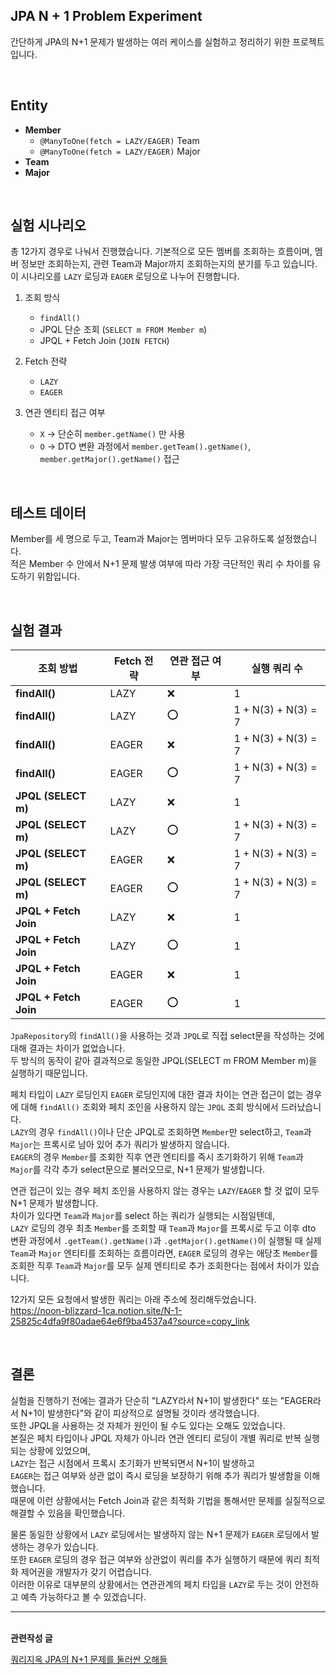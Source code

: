 ## JPA N + 1 Problem Experiment

간단하게 JPA의 N+1 문제가 발생하는 여러 케이스를 실험하고 정리하기 위한 프로젝트입니다.

<br>

## Entity
- **Member**
  - `@ManyToOne(fetch = LAZY/EAGER)` Team
  - `@ManyToOne(fetch = LAZY/EAGER)` Major
- **Team**
- **Major**

<br>

## 실험 시나리오

총 12가지 경우로 나눠서 진행했습니다.
기본적으로 모든 멤버를 조회하는 흐름이며, 멤버 정보만 조회하는지, 관련 Team과 Major까지 조회하는지의 분기를 두고 있습니다.
이 시나리오를 `LAZY` 로딩과 `EAGER` 로딩으로 나누어 진행합니다.

1. 조회 방식
   - `findAll()`
   - JPQL 단순 조회 (`SELECT m FROM Member m`)
   - JPQL + Fetch Join (`JOIN FETCH`)

2. Fetch 전략
   - `LAZY`
   - `EAGER`

3. 연관 엔티티 접근 여부
   - `X` → 단순히 `member.getName()` 만 사용
   - `O` → DTO 변환 과정에서 `member.getTeam().getName()`, `member.getMajor().getName()` 접근
  
<br>

## 테스트 데이터
Member를 세 명으로 두고, Team과 Major는 멤버마다 모두 고유하도록 설정했습니다. <br>
적은 Member 수 안에서 N+1 문제 발생 여부에 따라 가장 극단적인 쿼리 수 차이를 유도하기 위함입니다.

<br>

## 실험 결과
| 조회 방법 | Fetch 전략 | 연관 접근 여부 | 실행 쿼리 수 |
| --- | --- | --- | --- |
| **findAll()** | LAZY | ❌ | 1 |
| **findAll()** | LAZY | ⭕ | 1 + N(3) + N(3) = 7 |
| **findAll()** | EAGER | ❌ | 1 + N(3) + N(3) = 7 |
| **findAll()** | EAGER | ⭕ | 1 + N(3) + N(3) = 7 |
| **JPQL (SELECT m)** | LAZY | ❌ | 1 |
| **JPQL (SELECT m)** | LAZY | ⭕ | 1 + N(3) + N(3) = 7 |
| **JPQL (SELECT m)** | EAGER | ❌ | 1 + N(3) + N(3) = 7 |
| **JPQL (SELECT m)** | EAGER | ⭕ | 1 + N(3) + N(3) = 7 |
| **JPQL + Fetch Join** | LAZY | ❌ | 1 |
| **JPQL + Fetch Join** | LAZY | ⭕ | 1 |
| **JPQL + Fetch Join** | EAGER | ❌ | 1 |
| **JPQL + Fetch Join** | EAGER | ⭕ | 1 |

`JpaRepository`의 `findAll()`을 사용하는 것과 `JPQL`로 직접 select문을 작성하는 것에 대해 결과는 차이가 없었습니다.<br>
두 방식의 동작이 같아 결과적으로 동일한 JPQL(SELECT m FROM Member m)을 실행하기 때문입니다.

페치 타입이 `LAZY` 로딩인지 `EAGER` 로딩인지에 대한 결과 차이는 연관 접근이 없는 경우에 대해 `findAll()` 조회와 페치 조인을 사용하지 않는 `JPQL` 조회 방식에서 드러났습니다.<br>
`LAZY`의 경우 `findAll()`이나 단순 JPQL로 조회하면 `Member`만 select하고, `Team`과 `Major`는 프록시로 남아 있어 추가 쿼리가 발생하지 않습니다.<br>
`EAGER`의 경우 `Member`를 조회한 직후 연관 엔티티를 즉시 초기화하기 위해 `Team`과 `Major`를 각각 추가 select문으로 불러오므로, N+1 문제가 발생합니다.

연관 접근이 있는 경우 페치 조인을 사용하지 않는 경우는 `LAZY`/`EAGER` 할 것 없이 모두 N+1 문제가 발생합니다.<br>
차이가 있다면 `Team`과 `Major`를 select 하는 쿼리가 실행되는 시점일텐데,<br>
`LAZY` 로딩의 경우 최초 `Member`를 조회할 때 `Team`과 `Major`를 프록시로 두고 이후 dto 변환 과정에서 `.getTeam().getName()`과 `.getMajor().getName()`이 실행될 때 실제 `Team`과 `Major` 엔티티를 조회하는 흐름이라면,
`EAGER` 로딩의 경우는 애당초 `Member`를 조회한 직후 `Team`과 `Major`를 모두 실제 엔티티로 추가 조회한다는 점에서 차이가 있습니다.

12가지 모든 요청에서 발생한 쿼리는 아래 주소에 정리해두었습니다. <br>
https://noon-blizzard-1ca.notion.site/N-1-25825c4dfa9f80adae64e6f9ba4537a4?source=copy_link

<br>

## 결론

실험을 진행하기 전에는 결과가 단순히 "LAZY라서 N+1이 발생한다" 또는 "EAGER라서 N+1이 발생한다"와 같이 피상적으로 설명될 것이라 생각했습니다.<br>
또한 JPQL을 사용하는 것 자체가 원인이 될 수도 있다는 오해도 있었습니다.<br>
본질은 페치 타입이나 JPQL 자체가 아니라 연관 엔티티 로딩이 개별 쿼리로 반복 실행되는 상황에 있었으며,<br>
`LAZY`는 접근 시점에서 프록시 초기화가 반복되면서 N+1이 발생하고<br>
`EAGER`는 접근 여부와 상관 없이 즉시 로딩을 보장하기 위해 추가 쿼리가 발생함을 이해했습니다.<br>
때문에 이런 상황에서는 Fetch Join과 같은 최적화 기법을 통해서만 문제를 실질적으로 해결할 수 있음을 확인했습니다.

물론 동일한 상황에서 `LAZY` 로딩에서는 발생하지 않는 N+1 문제가 `EAGER` 로딩에서 발생하는 경우가 있습니다.<br>
또한 `EAGER` 로딩의 경우 접근 여부와 상관없이 쿼리를 추가 실행하기 때문에 쿼리 최적화 제어권을 개발자가 갖기 어렵습니다.<br>
이러한 이유로 대부분의 상황에서는 연관관계의 페치 타입을 `LAZY`로 두는 것이 안전하고 예측 가능하다고 볼 수 있겠습니다.

---

<br> **관련작성 글**

[쿼리지옥 JPA의 N+1 문제를 둘러싼 오해들](https://luti-dev.tistory.com/18)

<br>


